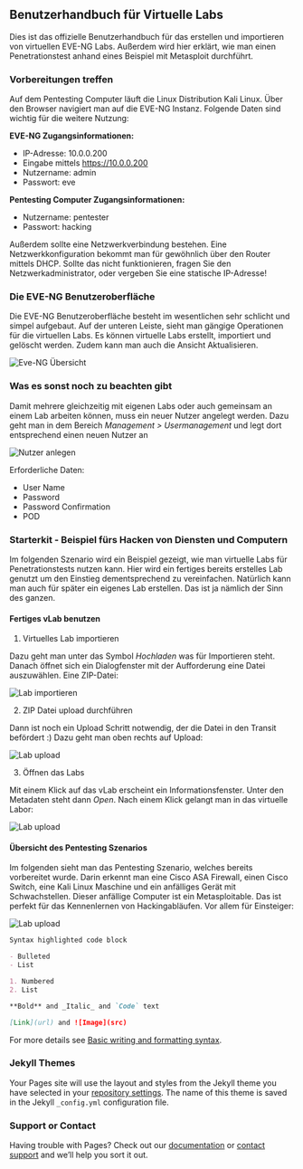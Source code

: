 ## Benutzerhandbuch für Virtuelle Labs 

Dies ist das offizielle Benutzerhandbuch für das erstellen und importieren von virtuellen EVE-NG Labs. Außerdem wird hier erklärt, wie man einen Penetrationstest anhand eines Beispiel mit Metasploit durchführt.

### Vorbereitungen treffen

Auf dem Pentesting Computer läuft die Linux Distribution Kali Linux. Über den Browser navigiert man auf die EVE-NG Instanz. Folgende Daten sind wichtig für die weitere Nutzung:

**EVE-NG Zugangsinformationen:**
* IP-Adresse: 10.0.0.200
* Eingabe mittels https://10.0.0.200
* Nutzername: admin
* Passwort: eve

**Pentesting Computer Zugangsinformationen:**
* Nutzername: pentester
* Passwort: hacking

Außerdem sollte eine Netzwerkverbindung bestehen. Eine Netzwerkkonfiguration bekommt man für gewöhnlich über den Router mittels DHCP. Sollte das nicht funktionieren, fragen Sie den Netzwerkadministrator, oder vergeben Sie eine statische IP-Adresse!

### Die EVE-NG Benutzeroberfläche

Die EVE-NG Benutzeroberfläche besteht im wesentlichen sehr schlicht und simpel aufgebaut. Auf der unteren Leiste, sieht man gängige Operationen für die virtuellen Labs. Es können virtuelle Labs erstellt, importiert und gelöscht werden. Zudem kann man auch die Ansicht Aktualisieren.

![Eve-NG Übersicht](benutzerhandbuch-nutzung-virtueller-labs/eve-ng-overview.png)

### Was es sonst noch zu beachten gibt

Damit mehrere gleichzeitig mit eigenen Labs oder auch gemeinsam an einem Lab arbeiten können, muss ein neuer Nutzer angelegt werden. Dazu geht man in dem Bereich *Management > Usermanagement* und legt dort entsprechend einen neuen Nutzer an

![Nutzer anlegen](benutzerhandbuch-nutzung-virtueller-labs/create-user.png)

Erforderliche Daten:
* User Name
* Password
* Password Confirmation
* POD 

### Starterkit - Beispiel fürs Hacken von Diensten und Computern

Im folgenden Szenario wird ein Beispiel gezeigt, wie man virtuelle Labs für Penetrationstests nutzen kann. Hier wird ein fertiges bereits erstelles Lab genutzt um den Einstieg dementsprechend zu vereinfachen. Natürlich kann man auch für später ein eigenes Lab erstellen. Das ist ja nämlich der Sinn des ganzen.

#### Fertiges vLab benutzen

1. Virtuelles Lab importieren

Dazu geht man unter das Symbol *Hochladen* was für Importieren steht. Danach öffnet sich ein Dialogfenster mit der Aufforderung eine Datei auszuwählen. Eine ZIP-Datei:

![Lab importieren](benutzerhandbuch-nutzung-virtueller-labs/lab-import.png)

2. ZIP Datei upload durchführen

Dann ist noch ein Upload Schritt notwendig, der die Datei in den Transit befördert :) Dazu geht man oben rechts auf Upload:

![Lab upload](benutzerhandbuch-nutzung-virtueller-labs/lab-upload.png)

3. Öffnen das Labs

Mit einem Klick auf das vLab erscheint ein Informationsfenster. Unter den Metadaten steht dann *Open*. Nach einem Klick gelangt man in das virtuelle Labor:


![Lab upload](benutzerhandbuch-nutzung-virtueller-labs/lab-open.png)

#### Übersicht des Pentesting Szenarios

Im folgenden sieht man das Pentesting Szenario, welches bereits vorbereitet wurde. Darin erkennt man eine Cisco ASA Firewall, einen Cisco Switch, eine Kali Linux Maschine und ein anfälliges Gerät mit Schwachstellen. Dieser anfällige Computer ist ein Metasploitable. Das ist perfekt für das Kennenlernen von Hackingabläufen. Vor allem für Einsteiger:

![Lab upload](benutzerhandbuch-nutzung-virtueller-labs/lab-overview.png)




```markdown
Syntax highlighted code block

- Bulleted
- List

1. Numbered
2. List

**Bold** and _Italic_ and `Code` text

[Link](url) and ![Image](src)
```

For more details see [Basic writing and formatting syntax](https://docs.github.com/en/github/writing-on-github/getting-started-with-writing-and-formatting-on-github/basic-writing-and-formatting-syntax).

### Jekyll Themes

Your Pages site will use the layout and styles from the Jekyll theme you have selected in your [repository settings](https://github.com/MrInfusion/benutzerhandbuch-nutzung-virtueller-labs/settings/pages). The name of this theme is saved in the Jekyll `_config.yml` configuration file.

### Support or Contact

Having trouble with Pages? Check out our [documentation](https://docs.github.com/categories/github-pages-basics/) or [contact support](https://support.github.com/contact) and we’ll help you sort it out.
